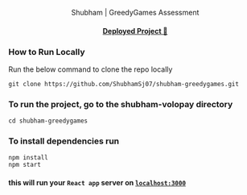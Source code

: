 <p align="center">
 Shubham | GreedyGames Assessment
</p>

<h4 align="center">
  <a href="https://shubham-greedygames.vercel.app/analytics" target="_blank" rel="noreferrer">Deployed Project 🚀</a>
</h4>

### How to Run Locally
Run the below command to clone the repo locally
```
git clone https://github.com/ShubhamSj07/shubham-greedygames.git
``` 

### To run the project, go to the shubham-volopay directory
```
cd shubham-greedygames
```

### To install dependencies run 
```
npm install
npm start
```
#### this will run your `React app` server on   <a href="http://localhost:3000">`localhost:3000`</a>
